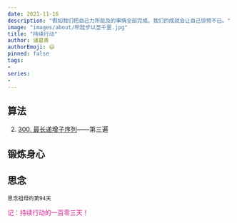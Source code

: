 ```yaml
---
date: 2021-11-16
description: "假如我们把自己力所能及的事情全部完成，我们的成就会让自己惊愕不已。"
image: "images/about/积跬步以至千里.jpg"
title: "持续行动"
author: 诸葛青
authorEmoji: 😃
pinned: false
tags:
- 
series:
-
---
```



## 算法
2. [300. 最长递增子序列](https://leetcode-cn.com/problems/longest-increasing-subsequence/)——第三遍


## 锻炼身心 

## 思念
``思念祖母的第94天``

<font color=VioletRed>记：持续行动的一百零三天！</font>


